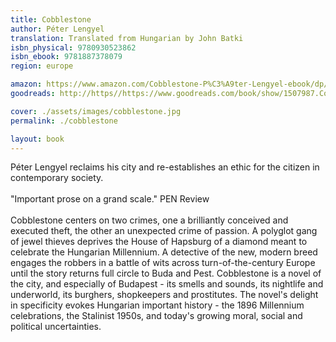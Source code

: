 ```yaml
---
title: Cobblestone
author: Péter Lengyel
translation: Translated from Hungarian by John Batki
isbn_physical: 9780930523862
isbn_ebook: 9781887378079
region: europe

amazon: https://www.amazon.com/Cobblestone-P%C3%A9ter-Lengyel-ebook/dp/B07HXDY7F5/ref=sr_1_7?s=digital-text&ie=UTF8&qid=1540229028&sr=1-7&keywords=cobblestone=
goodreads: http://https//https://www.goodreads.com/book/show/1507987.Cobblestone

cover: ./assets/images/cobblestone.jpg
permalink: ./cobblestone

layout: book
---
```

Péter Lengyel reclaims his city and re-establishes an ethic for the citizen in contemporary society.
<br><br>
"Important prose on a grand scale." PEN Review
<br><br>
Cobblestone centers on two crimes, one a brilliantly conceived and executed theft, the other an unexpected crime of passion. A polyglot gang of jewel thieves deprives the House of Hapsburg of a diamond meant to celebrate the Hungarian Millennium. A detective of the new, modern breed engages the robbers in a battle of wits across turn-of-the-century Europe until the story returns full circle to Buda and Pest. Cobblestone is a novel of the city, and especially of
Budapest - its smells and sounds, its nightlife and underworld, its burghers, shopkeepers and prostitutes. The novel's delight in specificity evokes Hungarian important history - the 1896 Millennium celebrations, the Stalinist 1950s, and today's growing moral, social and political uncertainties.
